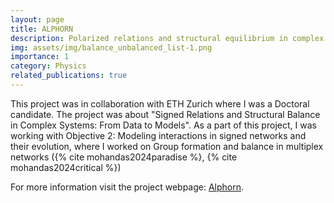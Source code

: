 ```yaml
---
layout: page
title: ALPHORN
description: Polarized relations and structural equilibrium in complex systems
img: assets/img/balance_unbalanced_list-1.png
importance: 1
category: Physics
related_publications: true
---
```


This project was in collaboration with ETH Zurich where I was a Doctoral candidate. The project was about "Signed Relations and Structural Balance in Complex Systems: From Data to Models".
As a part of this project, I was working with Objective 2: Modeling interactions in signed networks and their evolution, where I worked on Group formation and balance in multiplex networks ({% cite mohandas2024paradise %}, {% cite mohandas2024critical %})

For more information visit the project webpage: <a href="https://fens.org.pl/alphorn/">Alphorn</a>.
